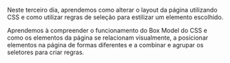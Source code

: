Neste terceiro dia, aprendemos como alterar o layout da página utilizando CSS e como utilizar regras de seleção para estilizar um elemento escolhido.

Aprendemos à compreender o funcionamento do Box Model do CSS e como os elementos da página se relacionam visualmente, a posicionar elementos na página de formas diferentes e a combinar e agrupar os seletores para criar regras.